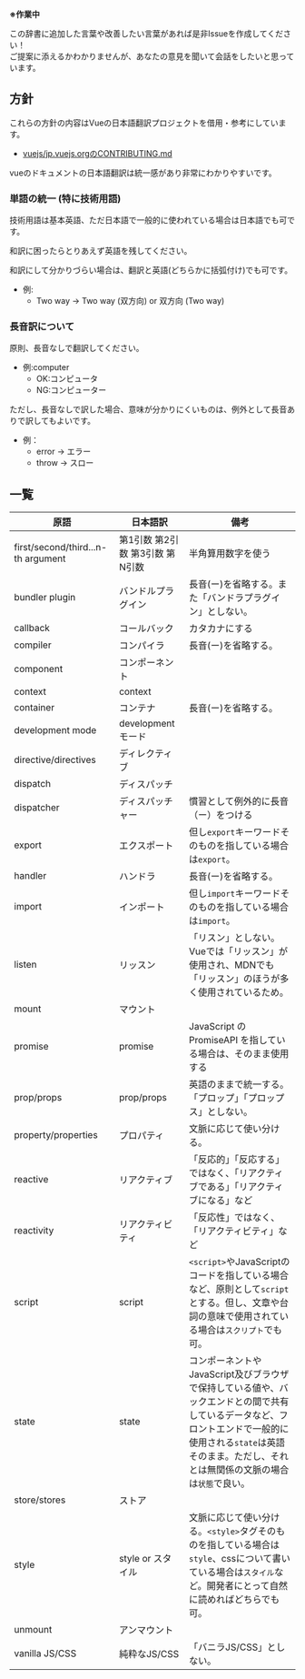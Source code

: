 **※作業中**

この辞書に追加した言葉や改善したい言葉があれば是非Issueを作成してください！  
ご提案に添えるかわかりませんが、あなたの意見を聞いて会話をしたいと思っています。

## 方針

これらの方針の内容はVueの日本語翻訳プロジェクトを借用・参考にしています。  
- [vuejs/jp.vuejs.orgのCONTRIBUTING.md](https://github.com/vuejs/jp.vuejs.org/blob/lang-ja/CONTRIBUTING.md)

vueのドキュメントの日本語翻訳は統一感があり非常にわかりやすいです。  


### 単語の統一 (特に技術用語)

技術用語は基本英語、ただ日本語で一般的に使われている場合は日本語でも可です。

和訳に困ったらとりあえず英語を残してください。

和訳にして分かりづらい場合は、翻訳と英語(どちらかに括弧付け)でも可です。
- 例:
  - Two way -> Two way (双方向) or 双方向 (Two way)

### 長音訳について

原則、長音なしで翻訳してください。

- 例:computer
  - OK:コンピュータ
  - NG:コンピューター

ただし、長音なしで訳した場合、意味が分かりにくいものは、例外として長音ありで訳してもよいです。
- 例：
  - error -> エラー
  - throw -> スロー


## 一覧

原語|日本語訳|備考
-|-|-
first/second/third...n-th argument|第1引数 第2引数 第3引数 第N引数|半角算用数字を使う
bundler plugin|バンドルプラグイン|長音(ー)を省略する。また「バンドラプラグイン」としない。
callback|コールバック|カタカナにする
compiler|コンパイラ|長音(ー)を省略する。
component|コンポーネント|
context|context|
container|コンテナ|長音(ー)を省略する。
development mode|development モード|
directive/directives|ディレクティブ|
dispatch|ディスパッチ|
dispatcher|ディスパッチャー|慣習として例外的に長音（ー）をつける
export|エクスポート|但し`export`キーワードそのものを指している場合は`export`。
handler|ハンドラ|長音(ー)を省略する。
import|インポート|但し`import`キーワードそのものを指している場合は`import`。
listen|リッスン|「リスン」としない。Vueでは「リッスン」が使用され、MDNでも「リッスン」のほうが多く使用されているため。
mount|マウント|
promise|promise|JavaScript の PromiseAPI を指している場合は、そのまま使用する
prop/props|prop/props|英語のままで統一する。「プロップ」「プロップス」としない。
property/properties|プロパティ|文脈に応じて使い分ける。
reactive|リアクティブ|「反応的」「反応する」ではなく、「リアクティブである」「リアクティブになる」など
reactivity|リアクティビティ|「反応性」ではなく、「リアクティビティ」など
script|script|`<script>`やJavaScriptのコードを指している場合など、原則として`script`とする。但し、文章や台詞の意味で使用されている場合は`スクリプト`でも可。
state|state|コンポーネントやJavaScript及びブラウザで保持している値や、バックエンドとの間で共有しているデータなど、フロントエンドで一般的に使用される`state`は英語そのまま。ただし、それとは無関係の文脈の場合は`状態`で良い。
store/stores|ストア|
style|style or スタイル|文脈に応じて使い分ける。`<style>`タグそのものを指している場合は`style`、cssについて書いている場合は`スタイル`など。開発者にとって自然に読めればどちらでも可。
unmount|アンマウント|
vanilla JS/CSS|純粋なJS/CSS|「バニラJS/CSS」としない。
